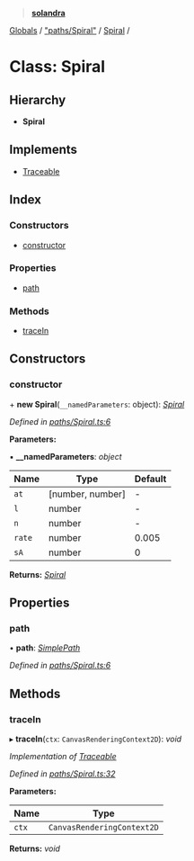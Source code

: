 > **[solandra](../README.md)**

[Globals](../README.md) / ["paths/Spiral"](../modules/_paths_spiral_.md) / [Spiral](_paths_spiral_.spiral.md) /

# Class: Spiral

## Hierarchy

* **Spiral**

## Implements

* [Traceable](../interfaces/_paths_index_.traceable.md)

## Index

### Constructors

* [constructor](_paths_spiral_.spiral.md#constructor)

### Properties

* [path](_paths_spiral_.spiral.md#path)

### Methods

* [traceIn](_paths_spiral_.spiral.md#tracein)

## Constructors

###  constructor

\+ **new Spiral**(`__namedParameters`: object): *[Spiral](_paths_spiral_.spiral.md)*

*Defined in [paths/Spiral.ts:6](https://github.com/jamesporter/solandra/blob/544e3ee/src/lib/paths/Spiral.ts#L6)*

**Parameters:**

▪ **__namedParameters**: *object*

Name | Type | Default |
------ | ------ | ------ |
`at` | [number, number] | - |
`l` | number | - |
`n` | number | - |
`rate` | number | 0.005 |
`sA` | number | 0 |

**Returns:** *[Spiral](_paths_spiral_.spiral.md)*

## Properties

###  path

• **path**: *[SimplePath](_paths_simplepath_.simplepath.md)*

*Defined in [paths/Spiral.ts:6](https://github.com/jamesporter/solandra/blob/544e3ee/src/lib/paths/Spiral.ts#L6)*

## Methods

###  traceIn

▸ **traceIn**(`ctx`: `CanvasRenderingContext2D`): *void*

*Implementation of [Traceable](../interfaces/_paths_index_.traceable.md)*

*Defined in [paths/Spiral.ts:32](https://github.com/jamesporter/solandra/blob/544e3ee/src/lib/paths/Spiral.ts#L32)*

**Parameters:**

Name | Type |
------ | ------ |
`ctx` | `CanvasRenderingContext2D` |

**Returns:** *void*